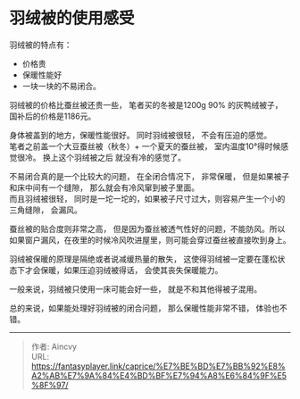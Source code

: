 # 羽绒被的使用感受


羽绒被的特点有：
- 价格贵
- 保暖性能好
- 一块一块的不易闭合。

羽绒被的价格比蚕丝被还贵一些， 笔者买的冬被是1200g 90% 的灰鸭绒被子，  国补后的价格是1186元。 

身体被盖到的地方，保暖性能很好。  同时羽绒被很轻， 不会有压迫的感觉。   
笔者之前盖一个大豆蚕丝被（秋冬）&#43; 一个夏天的蚕丝被， 室内温度10°得时候感觉很冷。 换上这个羽绒被之后 就没有冷的感觉了。 

不易闭合真的是一个比较大的问题， 在全闭合情况下， 非常保暖， 但是如果被子和床中间有一个缝隙， 那么就会有冷风窜到被子里面。   
而且羽绒被很轻， 同时是一坨一坨的，如果被子尺寸过大，则容易产生一个小的三角缝隙， 会漏风。    

蚕丝被的贴合度则非常之高， 但是因为蚕丝被透气性好的问题，不能防风。所以如果窗户漏风，在夜里的时候冷风吹进屋里，则可能会穿过蚕丝被直接吹到身上。

羽绒被保暖的原理是隔绝或者说减缓热量的散失， 这使得羽绒被一定要在蓬松状态下才会保暖，如果压迫羽绒被得话， 会使其丧失保暖能力。  

一般来说，羽绒被只使用一床可能会好一些， 就是不和其他得被子混用。 

总的来说，如果能处理好羽绒被的闭合问题， 那么保暖性能非常不错， 体验也不错。 


---

> 作者: Aincvy  
> URL: https://fantasyplayer.link/caprice/%E7%BE%BD%E7%BB%92%E8%A2%AB%E7%9A%84%E4%BD%BF%E7%94%A8%E6%84%9F%E5%8F%97/  

